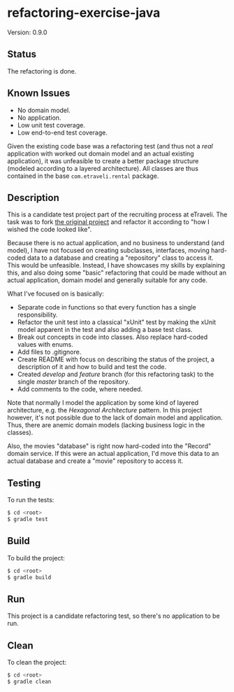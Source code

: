 # refactoring-exercise-java

Version: 0.9.0

## Status
The refactoring is done.

## Known Issues
- No domain model.
- No application.
- Low unit test coverage.
- Low end-to-end test coverage.

Given the existing code base was a refactoring test (and thus not a *real* application with worked out domain model and an actual existing application), it was unfeasible to create a better package structure (modeled according to a layered architecture). All classes are thus contained in the base ```com.etraveli.rental``` package.

## Description
This is a candidate test project part of the recruiting process at eTraveli. The task was to fork [the original project](https://github.com/greatersum/refactoring-exercise-java/) and refactor it according to "how I wished the code looked like".

Because there is no actual application, and no business to understand (and model), I have not focused on creating subclasses, interfaces, moving hard-coded data to a database and creating a "repository" class to access it. This would be unfeasible. Instead, I have showcases my skills by explaining this, and also doing some "basic" refactoring that could be made without an actual application, domain model and generally suitable for any code.

What I've focused on is basically:

-  Separate code in functions so that every function has a single responsibility.
- Refactor the unit test into a classical "xUnit" test by making the xUnit model apparent in the test and also adding a base test class.
- Break out concepts in code into classes. Also replace hard-coded values with enums.
- Add files to .gitignore.
- Create README with focus on describing the status of the project, a description of it and how to build and test the code.
- Created *develop* and *feature* branch (for this refactoring task) to the single *master* branch of the repository.
- Add comments to the code, where needed.

Note that normally I model the application by some kind of layered architecture, e.g. the *Hexagonal Architecture* pattern. In this project however, it's not possible due to the lack of domain model and application. Thus, there are anemic domain models (lacking business logic in the classes).

Also, the movies "database" is right now hard-coded into the "Record" domain service. If this were an actual application, I'd move this data to an actual database and create a "movie" repository to access it.



## Testing

To run the tests:

```bash
$ cd <root>
$ gradle test
```

## Build
To build the project:

``` bash
$ cd <root>
$ gradle build
```

## Run
This project is a candidate refactoring test, so there's no application to be run.

## Clean
To clean the project:

``` bash
$ cd <root>
$ gradle clean
```